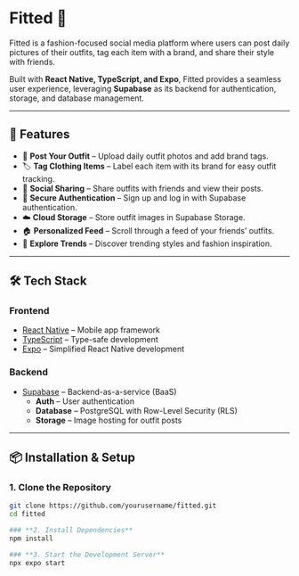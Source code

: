 # Fitted 👗  

Fitted is a fashion-focused social media platform where users can post daily pictures of their outfits, tag each item with a brand, and share their style with friends.  

Built with **React Native, TypeScript, and Expo**, Fitted provides a seamless user experience, leveraging **Supabase** as its backend for authentication, storage, and database management.  

---

## 🚀 Features  
- 📸 **Post Your Outfit** – Upload daily outfit photos and add brand tags.  
- 🏷 **Tag Clothing Items** – Label each item with its brand for easy outfit tracking.  
- 👥 **Social Sharing** – Share outfits with friends and view their posts.  
- 🔐 **Secure Authentication** – Sign up and log in with Supabase authentication.  
- ☁️ **Cloud Storage** – Store outfit images in Supabase Storage.  
- 🏠 **Personalized Feed** – Scroll through a feed of your friends’ outfits.  
- 🔎 **Explore Trends** – Discover trending styles and fashion inspiration.  

---

## 🛠 Tech Stack  

### **Frontend**  
- [React Native](https://reactnative.dev/) – Mobile app framework  
- [TypeScript](https://www.typescriptlang.org/) – Type-safe development  
- [Expo](https://expo.dev/) – Simplified React Native development  

### **Backend**  
- [Supabase](https://supabase.com/) – Backend-as-a-service (BaaS)  
  - **Auth** – User authentication  
  - **Database** – PostgreSQL with Row-Level Security (RLS)  
  - **Storage** – Image hosting for outfit posts  

---

## 📦 Installation & Setup  

### **1. Clone the Repository**  
```sh
git clone https://github.com/yourusername/fitted.git
cd fitted

### **2. Install Dependencies**
npm install

### **3. Start the Development Server**
npx expo start
